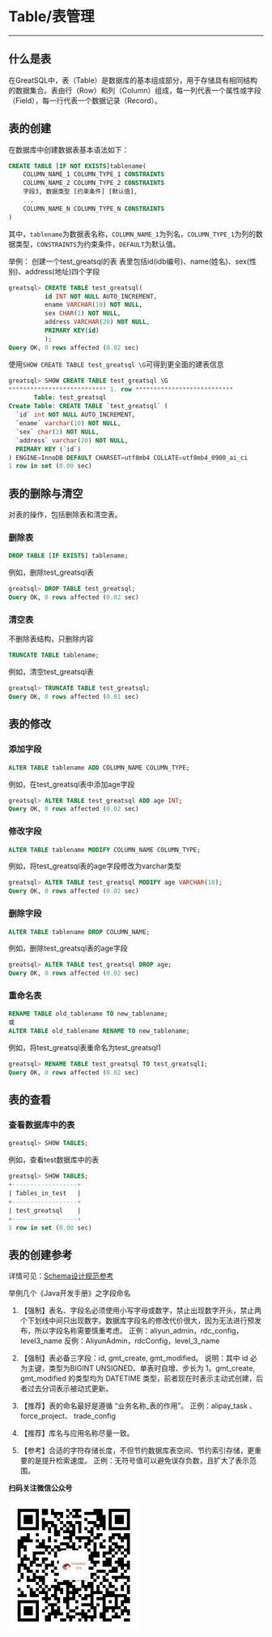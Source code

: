 # Table/表管理
---

## 什么是表

在GreatSQL中，表（Table）是数据库的基本组成部分，用于存储具有相同结构的数据集合。表由行（Row）和列（Column）组成，每一列代表一个属性或字段（Field），每一行代表一个数据记录（Record）。

## 表的创建
在数据库中创建数据表基本语法如下：
```sql
CREATE TABLE [IF NOT EXISTS]tablename(
	COLUMN_NAME_1 COLUMN_TYPE_1 CONSTRAINTS
	COLUMN_NAME_2 COLUMN_TYPE_2 CONSTRAINTS
	字段3, 数据类型 [约束条件] [默认值],  
	...
	COLUMN_NAME_N COLUMN_TYPE_N CONSTRAINTS
)
```
其中，`tablename`为数据表名称，`COLUMN_NAME_1`为列名，`COLUMN_TYPE_1`为列的数据类型，`CONSTRAINTS`为约束条件，`DEFAULT`为默认值。

举例：
创建一个test_greatsql的表
表里包括id(idb编号)、name(姓名)、sex(性别)、address(地址)四个字段
```sql
greatsql> CREATE TABLE test_greatsql(
          id INT NOT NULL AUTO_INCREMENT,
          ename VARCHAR(10) NOT NULL,
          sex CHAR(1) NOT NULL,
          address VARCHAR(20) NOT NULL,
          PRIMARY KEY(id)
          );
Query OK, 0 rows affected (0.02 sec)
```
使用`SHOW CREATE TABLE test_greatsql \G`可得到更全面的建表信息
```sql
greatsql> SHOW CREATE TABLE test_greatsql \G
*************************** 1. row ***************************
       Table: test_greatsql
Create Table: CREATE TABLE `test_greatsql` (
  `id` int NOT NULL AUTO_INCREMENT,
  `ename` varchar(10) NOT NULL,
  `sex` char(1) NOT NULL,
  `address` varchar(20) NOT NULL,
  PRIMARY KEY (`id`)
) ENGINE=InnoDB DEFAULT CHARSET=utf8mb4 COLLATE=utf8mb4_0900_ai_ci
1 row in set (0.00 sec)
```
## 表的删除与清空
对表的操作，包括删除表和清空表。
### 删除表
```sql
DROP TABLE [IF EXISTS] tablename;
```
例如，删除test_greatsql表
```sql
greatsql> DROP TABLE test_greatsql;
Query OK, 0 rows affected (0.02 sec)
```
### 清空表
不删除表结构，只删除内容
```sql
TRUNCATE TABLE tablename;
```
例如，清空test_greatsql表
```sql
greatsql> TRUNCATE TABLE test_greatsql;
Query OK, 0 rows affected (0.01 sec)
```
## 表的修改
### 添加字段
```sql
ALTER TABLE tablename ADD COLUMN_NAME COLUMN_TYPE;
```
例如，在test_greatsql表中添加age字段
```sql
greatsql> ALTER TABLE test_greatsql ADD age INT;
Query OK, 0 rows affected (0.02 sec)
```
### 修改字段
```sql
ALTER TABLE tablename MODIFY COLUMN_NAME COLUMN_TYPE;
```
例如，将test_greatsql表的age字段修改为varchar类型
```sql
greatsql> ALTER TABLE test_greatsql MODIFY age VARCHAR(10);
Query OK, 0 rows affected (0.02 sec)
```
### 删除字段
```sql
ALTER TABLE tablename DROP COLUMN_NAME;
```
例如，删除test_greatsql表的age字段
```sql
greatsql> ALTER TABLE test_greatsql DROP age;
Query OK, 0 rows affected (0.02 sec)
```
### 重命名表
```sql
RENAME TABLE old_tablename TO new_tablename;
或
ALTER TABLE old_tablename RENAME TO new_tablename;
```
例如，将test_greatsql表重命名为test_greatsql1
```sql
greatsql> RENAME TABLE test_greatsql TO test_greatsql1;
Query OK, 0 rows affected (0.02 sec)
```
## 表的查看
### 查看数据库中的表
```sql
greatsql> SHOW TABLES;
```
例如，查看test数据库中的表
```sql
greatsql> SHOW TABLES;
+------------------+
| Tables_in_test   |
+------------------+
| test_greatsql    |
+------------------+
1 row in set (0.00 sec)
```
## 表的创建参考

详情可见：[Schema设计规范参考](../10-optimze/2-1-schema-design-refer.md)

举例几个《Java开发手册》之字段命名

1. 【强制】表名、字段名必须使用小写字母或数字，禁止出现数字开头，禁止两个下划线中间只出现数字。数据库字段名的修改代价很大，因为无法进行预发布，所以字段名称需要慎重考虑。
正例：aliyun_admin，rdc_config，level3_name
反例：AliyunAdmin，rdcConfig，level_3_name

2. 【强制】表必备三字段：id, gmt_create, gmt_modified。
说明：其中 id 必为主键，类型为BIGINT UNSIGNED、单表时自增、步长为 1。gmt_create, gmt_modified 的类型均为 DATETIME 类型，前者现在时表示主动式创建，后者过去分词表示被动式更新。

3. 【推荐】表的命名最好是遵循 “业务名称_表的作用”。
正例：alipay_task 、 force_project、 trade_config

4. 【推荐】库名与应用名称尽量一致。

5. 【参考】合适的字符存储长度，不但节约数据库表空间、节约索引存储，更重要的是提升检索速度。
正例：无符号值可以避免误存负数，且扩大了表示范围。



**扫码关注微信公众号**

![greatsql-wx](../greatsql-wx.jpg)

